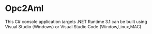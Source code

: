 # Opc2Aml
This C# console application targets .NET Runtime 3.1 can be built using Visual Studio (Windows) or Visual Studio Code (Window,Linux,MAC)
